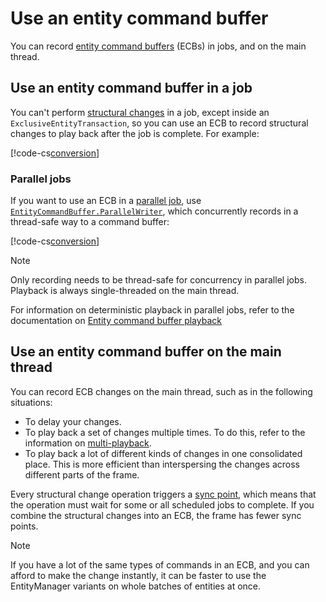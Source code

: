 # Use an entity command buffer

You can record [entity command buffers](systems-entity-command-buffers.md) (ECBs) in jobs, and on the main thread.

## Use an entity command buffer in a job

You can't perform [structural changes](concepts-structural-changes.md) in a job, except inside an `ExclusiveEntityTransaction`, so you can use an ECB to record structural changes to play back after the job is complete. For example:

[!code-cs[conversion](../DocCodeSamples.Tests/EntityCommandBuffers.cs#ecb_single_threaded)]



### Parallel jobs

If you want to use an ECB in a [parallel job](xref:JobSystemParallelForJobs), use [`EntityCommandBuffer.ParallelWriter`](xref:Unity.Entities.EntityCommandBuffer.ParallelWriter), which concurrently records in a thread-safe way to a command buffer:

[!code-cs[conversion](../DocCodeSamples.Tests/EntityCommandBuffers.cs#ecb_parallel)]

>[!NOTE] 
>Only recording needs to be thread-safe for concurrency in parallel jobs. Playback is always single-threaded on the main thread.

For information on deterministic playback in parallel jobs, refer to the documentation on [Entity command buffer playback](systems-entity-command-buffer-playback.md#deterministic-playback-in-parallel-jobs)

## Use an entity command buffer on the main thread

You can record ECB changes on the main thread, such as in the following situations:

* To delay your changes.
* To play back a set of changes multiple times. To do this, refer to the information on [multi-playback](systems-entity-command-buffer-playback.md#multi-playback).
* To play back a lot of different kinds of changes in one consolidated place. This is more efficient than interspersing the changes across different parts of the frame.

Every structural change operation triggers a [sync point](concepts-structural-changes.md#sync-points), which means that the operation must wait for some or all scheduled jobs to complete. If you combine the structural changes into an ECB, the frame has fewer sync points.

>[!NOTE] 
> If you have a lot of the same types of commands in an ECB, and you can afford to make the change instantly, it can be faster to use the EntityManager variants on whole batches of entities at once.

